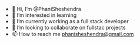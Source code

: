 - 👋 Hi, I’m @PhaniSheshendra
- 👀 I’m interested in learning
- 🌱 I’m currently working as a full stack developer
- 💞️ I’m looking to collaborate on fullstac projects
- 📫 How to reach me phanisheshendra@gmail.com

<!---
PhaniSheshendra/PhaniSheshendra is a ✨ special ✨ repository because its `README.md` (this file) appears on your GitHub profile.
You can click the Preview link to take a look at your changes.
--->
